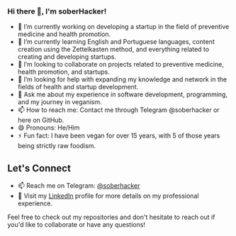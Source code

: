 ### Hi there 👋, I'm soberHacker!

- 🔭 I’m currently working on developing a startup in the field of preventive medicine and health promotion.
- 🌱 I’m currently learning English and Portuguese languages, content creation using the Zettelkasten method, and everything related to creating and developing startups.
- 👯 I’m looking to collaborate on projects related to preventive medicine, health promotion, and startups.
- 🤔 I’m looking for help with expanding my knowledge and network in the fields of health and startup development.
- 💬 Ask me about my experience in software development, programming, and my journey in veganism.
- 📫 How to reach me: Contact me through Telegram @soberhacker or here on GitHub.
- 😄 Pronouns: He/Him
- ⚡ Fun fact: I have been vegan for over 15 years, with 5 of those years being strictly raw foodism.

## Let's Connect

- 📫 Reach me on Telegram: [@soberhacker](https://t.me/soberhacker)
- 💼 Visit my [LinkedIn](https://www.linkedin.com/in/burtasov) profile for more details on my professional experience.

Feel free to check out my repositories and don't hesitate to reach out if you'd like to collaborate or have any questions!
